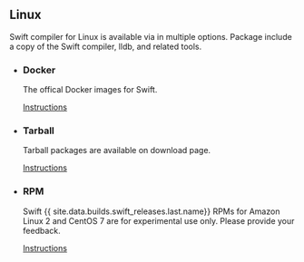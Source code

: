 ## Linux

Swift compiler for Linux is available via in multiple options. Package include a copy of the Swift compiler, lldb, and related tools.

<ul class="use-case-list">

  <li class="use-case">
    <h3>Docker</h3>
    <p class="description">
    	The offical Docker images for Swift. 
    </p>
    <a href="/install/linux#installation-via-docker" class="cta-secondary">Instructions</a>
  </li>

  <li class="use-case">
    <h3>Tarball</h3>
    <p class="description">
    	Tarball packages are available on download page.
    </p>
    <a href="/install/linux#installation-via-tarball" class="cta-secondary">Instructions</a>
  </li>
  <li class="use-case">
    <h3>RPM</h3>
    <p class="description">
    	Swift {{ site.data.builds.swift_releases.last.name}} RPMs for Amazon Linux 2 and CentOS 7 are for experimental use only. Please provide your feedback.
    </p>
    <a href="/install/linux#installation-via-rpm" class="cta-secondary">Instructions</a>
  </li>
</ul>


